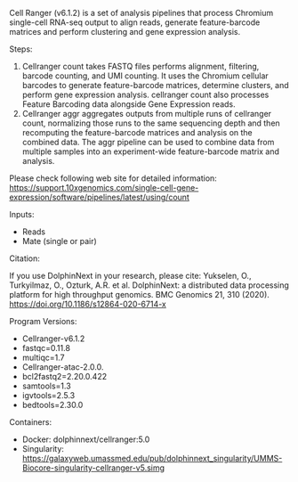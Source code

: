 Cell Ranger (v6.1.2) is a set of analysis pipelines that process Chromium single-cell RNA-seq output to align reads, generate feature-barcode matrices and perform clustering and gene expression analysis. 

Steps:
  1. Cellranger count takes FASTQ files performs alignment, filtering, barcode counting, and UMI counting. It uses the Chromium cellular barcodes to generate feature-barcode matrices, determine clusters, and perform gene expression analysis.  cellranger count also processes Feature Barcoding data alongside Gene Expression reads.
  2. Cellranger aggr aggregates outputs from multiple runs of cellranger count, normalizing those runs to the same sequencing depth and then recomputing the feature-barcode matrices and analysis on the combined data. The aggr pipeline can be used to combine data from multiple samples into an experiment-wide feature-barcode matrix and analysis.

Please check following web site for detailed information:  https://support.10xgenomics.com/single-cell-gene-expression/software/pipelines/latest/using/count

Inputs: 
  - Reads
  - Mate (single or pair)

Citation:

If you use DolphinNext in your research, please cite: 
Yukselen, O., Turkyilmaz, O., Ozturk, A.R. et al. DolphinNext: a distributed data processing platform for high throughput genomics. BMC Genomics 21, 310 (2020). https://doi.org/10.1186/s12864-020-6714-x


Program Versions:
  - Cellranger-v6.1.2
  - fastqc=0.11.8
  - multiqc=1.7
  - Cellranger-atac-2.0.0.
  - bcl2fastq2=2.20.0.422
  - samtools=1.3
  - igvtools=2.5.3
  - bedtools=2.30.0

Containers:
  - Docker: dolphinnext/cellranger:5.0
  - Singularity: https://galaxyweb.umassmed.edu/pub/dolphinnext_singularity/UMMS-Biocore-singularity-cellranger-v5.simg

